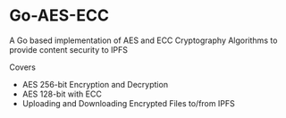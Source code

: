 # Go-AES-ECC
A Go based implementation of AES and ECC Cryptography Algorithms to provide content security to IPFS

Covers
- AES 256-bit Encryption and Decryption
- AES 128-bit with ECC
- Uploading and Downloading Encrypted Files to/from IPFS
